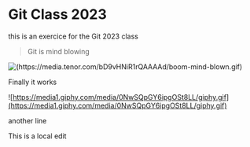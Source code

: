 # Git Class 2023
this is an exercice for the Git 2023 class

> Git is mind blowing

![(https://media.tenor.com/bD9vHNiR1rQAAAAd/boom-mind-blown.gif)](https://media.tenor.com/bD9vHNiR1rQAAAAd/boom-mind-blown.gif)
 
Finally it works

![https://media1.giphy.com/media/0NwSQpGY6ipgOSt8LL/giphy.gif](https://media1.giphy.com/media/0NwSQpGY6ipgOSt8LL/giphy.gif)
 
another line

This is a local edit
